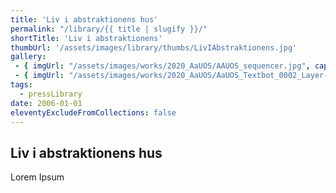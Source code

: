 ```yaml
---
title: 'Liv i abstraktionens hus'
permalink: "/library/{{ title | slugify }}/"
shortTitle: 'Liv i abstraktionens'
thumbUrl: '/assets/images/library/thumbs/LivIAbstraktionens.jpg'
gallery:
 - { imgUrl: "/assets/images/works/2020_AaUOS/AAUOS_sequencer.jpg", caption: "" }
 - { imgUrl: "/assets/images/works/2020_AaUOS/AaUOS_Textbot_0002_Layer-20.jpg", caption: "" }
tags:
  - pressLibrary
date: 2006-01-01
eleventyExcludeFromCollections: false
---
```



<div class="Grid Grid--gutters Grid--full large-Grid--fit">
  <div class="Grid-cell">
    <div class='headerGroup'>
      <h2>Liv i abstraktionens hus</h2>
      <p>Lorem Ipsum</p>
    </div>
  </div>
</div>